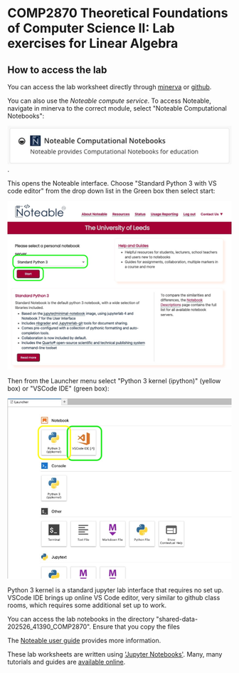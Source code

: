 # COMP2870 Theoretical Foundations of Computer Science II: Lab exercises for Linear Algebra

## How to access the lab

You can access the lab worksheet directly through [minerva](https://minerva.leeds.ac.uk/) or [github](https://github.com/COMP2870-2526/linear-algebra-student-labs).

You can also use the *Noteable compute service*. To access Noteable, navigate in minerva to the correct module, select "Noteable Computational Notebooks":

![](img/noteable-in-minerva.jpg).

This opens the Noteable interface. Choose "Standard Python 3 with VS code editor" from the drop down list in the Green box then select start:

![](img/noteable-1.jpg)

Then from the Launcher menu select "Python 3 kernel (ipython)" (yellow box) or "VSCode IDE" (green box):

![](img/noteable-2.jpg)

Python 3 kernel is a standard jupyter lab interface that requires no set up. 
VSCode IDE brings up online VS Code editor, very similar to github class rooms, which requires some additional set up to work.

You can access the lab notebooks in the directory "shared-data-202526_41390_COMP2870". Ensure that you copy the files

The [Noteable user guide](https://noteable.edina.ac.uk/user-guide/) provides more information.

These lab worksheets are written using ['Jupyter Notebooks'](https://jupyter.org/). Many, many tutorials and guides are [available online](https://www.dataquest.io/blog/jupyter-notebook-tutorial/).